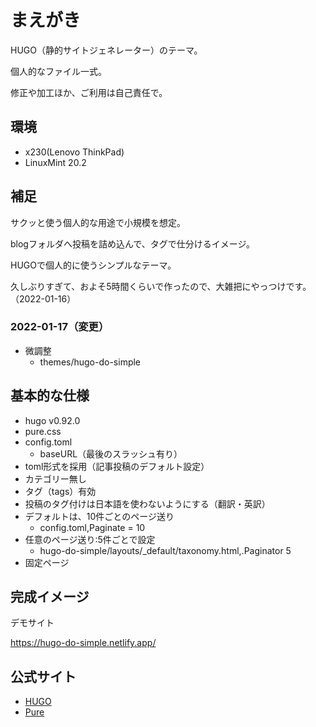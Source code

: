 # まえがき

HUGO（静的サイトジェネレーター）のテーマ。

個人的なファイル一式。

修正や加工ほか、ご利用は自己責任で。


## 環境

- x230(Lenovo ThinkPad)
- LinuxMint 20.2


## 補足

サクッと使う個人的な用途で小規模を想定。

blogフォルダへ投稿を詰め込んで、タグで仕分けるイメージ。

HUGOで個人的に使うシンプルなテーマ。

久しぶりすぎて、およそ5時間くらいで作ったので、大雑把にやっつけです。（2022-01-16）


### 2022-01-17（変更）

- 微調整
	- themes/hugo-do-simple


## 基本的な仕様

- hugo v0.92.0
- pure.css
- config.toml
	- baseURL（最後のスラッシュ有り）
- toml形式を採用（記事投稿のデフォルト設定）
- カテゴリー無し
- タグ（tags）有効
- 投稿のタグ付けは日本語を使わないようにする（翻訳・英訳）
- デフォルトは、10件ごとのページ送り
	- config.toml,Paginate = 10
- 任意のページ送り:5件ごとで設定
	- hugo-do-simple/layouts/_default/taxonomy.html,.Paginator 5
- 固定ページ


## 完成イメージ

デモサイト

https://hugo-do-simple.netlify.app/


## 公式サイト

- [HUGO](https://gohugo.io/)
- [Pure](https://purecss.io/)

